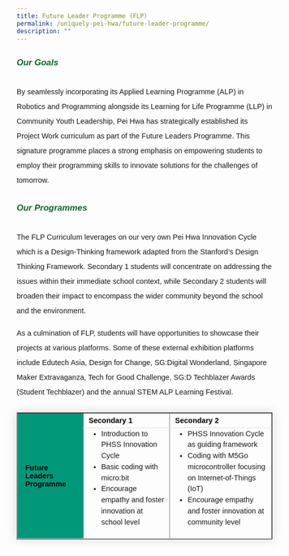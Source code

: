 ```yaml
---
title: Future Leader Programme (FLP)
permalink: /uniquely-pei-hwa/future-leader-programme/
description: ""
---
```

<h6 style="color:#0B6623;font-family:sans-serif;font-weight:bold;margin-top:30px;"><strong style="font-family:sans-serif;font-size:17px;color:#0B6623;">Our Goals</strong></h6>
<p style="font-size:14.5px; line-height:2;margin-top:15px; font-family:sans-serif">By seamlessly incorporating its Applied Learning Programme (ALP) in Robotics and
Programming alongside its Learning for Life Programme (LLP) in Community Youth Leadership, Pei Hwa has strategically established its Project Work curriculum as part of the Future Leaders Programme. This signature programme places a strong emphasis on empowering
students to employ their programming skills to innovate solutions for the challenges of tomorrow.</p>

<h6 style="color:#0B6623;font-family:sans-serif;font-weight:bold;margin-top:30px;"><strong style="font-family:sans-serif;font-size:17px;color:#0B6623;">Our Programmes</strong></h6>

<p style="font-size:14.5px; line-height:2;margin-top:15px;font-family:sans-serif;">The FLP Curriculum leverages on our very own Pei Hwa Innovation Cycle which is a Design-Thinking framework adapted from the Stanford’s Design Thinking Framework. Secondary 1
students will concentrate on addressing the issues within their immediate school context, while Secondary 2 students will broaden their impact to encompass the wider community beyond the school and the environment.</p>

<p style="font-size:14.5px; line-height:2;margin-top:15px;font-family:sans-serif;">As a culmination of FLP, students will have opportunities to showcase their projects at various platforms. Some of these external exhibition platforms include Edutech Asia, Design for
Change, SG:Digital Wonderland, Singapore Maker Extravaganza, Tech for Good Challenge, SG:D Techblazer Awards (Student Techblazer) and the annual STEM ALP Learning Festival. </p>

<table border="1" style="border-collapse: collapse;margin: 25px 0;font-size: 0.9em;font-family: sans-serif;min-width: 400px; box-shadow: 0 0 20px rgba(0, 0, 0, 0.15);">
	
<tbody>
<tr style="border-bottom: 1px solid #dddddd;">
<td rowspan="2" style="padding: 20px 15px; font-size:14.5px; font-family:sans-serif;background-color:#009879"><strong style="font-family:sans-serif;color:black;">Future Leaders
Programme</strong></td>
	<td style="padding: 6px 10px;font-size:14.5px;font-family:sans-serif;"><strong style="font-size:14.5px;font-family:sans-serif;color:black">Secondary 1</strong></td>
	<td style="padding: 6px 10px;font-size:14.5px;font-family:sans-serif;"><strong style="font-size:14.5px;font-family:sans-serif;color:black;">Secondary 2</strong></td>
</tr>
	
<tr style="border-bottom: 1px solid #dddddd;">
<td style="padding: 6px 10px;font-size:14.5px;font-family:sans-serif;"><ul style="margin-top:-5px;">
	<li style="font-size:14.5px; line-height:1.5;font-family:sans-serif;">Introduction to PHSS Innovation Cycle</li>
					<li style="font-size:14.5px; line-height:1.5;font-family:sans-serif;"> Basic coding with micro:bit</li>
	<li style="font-size:14.5px; line-height:1.5;font-family:sans-serif;"> Encourage empathy and foster innovation at school level</li>
</ul></td>
	<td style="padding: 6px 10px;font-size:14.5px;font-family:sans-serif;"><ul style="margin-top:-5px;">
	<li style="font-size:14.5px; line-height:1.5;font-family:sans-serif;"> PHSS Innovation Cycle as guiding framework</li>
					<li style="font-size:14.5px; line-height:1.5;font-family:sans-serif;"> Coding with M5Go microcontroller focusing on Internet-of-Things (IoT)</li>
	<li style="font-size:14.5px; line-height:1.5;font-family:sans-serif;"> Encourage empathy and foster innovation at community level</li>
</ul></td>
</tr>

</tbody>
</table>